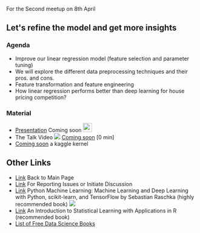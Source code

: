 For the Second meetup on 8th April

## Let's refine the model and get more insights
### Agenda

* Improve our linear regression model (feature selection and parameter tuning)
* We will explore the different data preprocessing techniques and their pros. and cons.
* Feature transformation and feature engineering
* How linear regression performs better than deep learning for house pricing competition? 


### Material
* [Presentation](https://) Coming soon <img src="https://cdn2.iconfinder.com/data/icons/picons-basic-3/57/basic3-019_presentation_keynote-512.png" height="24">
* The Talk Video <img src="https://cdn3.iconfinder.com/data/icons/unicons-vector-icons-pack/32/youtube-24.png"> [Coming soon](https://) [0 min]
* [Coming soon](https://) a kaggle kernel

## Other Links
* [Link](https://discobgu.github.io) Back to Main Page
* [Link](https://github.com/DiSCoBGU/Practice-and-Discuss/blob/master/README.md#practice-and-discuss) For Reporting Issues or Initiate Discussion
* [Link](https://www.amazon.com/Python-Machine-Learning-scikit-learn-TensorFlow/dp/1787125939) Python Machine Learning: Machine Learning and Deep Learning with Python, scikit-learn, and TensorFlow by Sebastian Raschka (highly recommended book) <img src="https://cdn2.iconfinder.com/data/icons/font-awesome/1792/book-24.png">
* [Link](http://www-bcf.usc.edu/~gareth/ISL/) An Introduction to Statistical Learning with Applications in R (recommended book)
* [List of Free Data Science Books](https://github.com/DiSCoBGU/DiSCo-init/blob/master/free-data-science-books.md#free-data-science-books)
